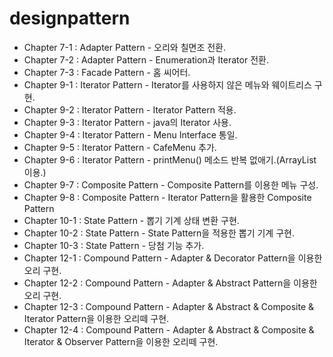 # designpattern

 - Chapter 7-1 : Adapter Pattern - 오리와 칠면조 전환.
 - Chapter 7-2 : Adapter Pattern - Enumeration과 Iterator 전환.
 - Chapter 7-3 : Facade Pattern - 홈 씨어터.
 - Chapter 9-1 : Iterator Pattern - Iterator를 사용하지 않은 메뉴와 웨이트리스 구현.
 - Chapter 9-2 : Iterator Pattern - Iterator Pattern 적용.
 - Chapter 9-3 : Iterator Pattern - java의 Iterator 사용.
 - Chapter 9-4 : Iterator Pattern - Menu Interface 통일.
 - Chapter 9-5 : Iterator Pattern - CafeMenu 추가.
 - Chapter 9-6 : Iterator Pattern - printMenu() 메소드 반복 없애기.(ArrayList이용.)
 - Chapter 9-7 : Composite Pattern - Composite Pattern를 이용한 메뉴 구성.
 - Chapter 9-8 : Composite Pattern - Iterator Pattern을 활용한 Composite Pattern
 - Chapter 10-1 : State Pattern - 뽑기 기계 상태 변환 구현.
 - Chapter 10-2 : State Pattern - State Pattern을 적용한 뽑기 기계 구현.
 - Chapter 10-3 : State Pattern - 당첨 기능 추가.
 - Chapter 12-1 : Compound Pattern - Adapter & Decorator Pattern을 이용한 오리 구현.
 - Chapter 12-2 : Compound Pattern - Adapter & Abstract Pattern을 이용한 오리 구현.
 - Chapter 12-3 : Compound Pattern - Adapter & Abstract & Composite & Iterator Pattern을 이용한 오리떼 구현.
 - Chapter 12-4 : Compound Pattern - Adapter & Abstract & Composite & Iterator & Observer Pattern을 이용한 오리떼 구현.